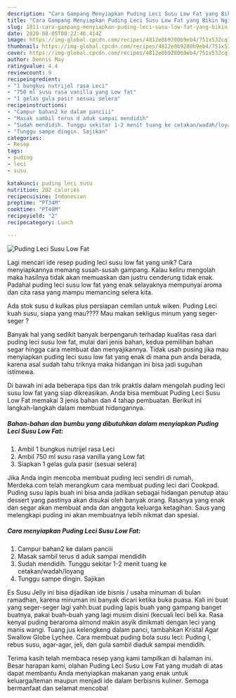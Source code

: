 ```yaml
---
description: "Cara Gampang Menyiapkan Puding Leci Susu Low Fat yang Bikin Ngiler"
title: "Cara Gampang Menyiapkan Puding Leci Susu Low Fat yang Bikin Ngiler"
slug: 1811-cara-gampang-menyiapkan-puding-leci-susu-low-fat-yang-bikin-ngiler
date: 2020-08-05T00:22:46.414Z
image: https://img-global.cpcdn.com/recipes/4812e0b9280b9eb4/751x532cq70/puding-leci-susu-low-fat-foto-resep-utama.jpg
thumbnail: https://img-global.cpcdn.com/recipes/4812e0b9280b9eb4/751x532cq70/puding-leci-susu-low-fat-foto-resep-utama.jpg
cover: https://img-global.cpcdn.com/recipes/4812e0b9280b9eb4/751x532cq70/puding-leci-susu-low-fat-foto-resep-utama.jpg
author: Dennis May
ratingvalue: 4.4
reviewcount: 9
recipeingredient:
- "1 bungkus nutrijel rasa Leci"
- "750 ml susu rasa vanilla yang Low fat"
- "1 gelas gula pasir sesuai selera"
recipeinstructions:
- "Campur bahan2 ke dalam panciii"
- "Masak sambil terus d aduk sampai mendidih"
- "Sudah mendidih. Tunggu sekitar 1-2 menit tuang ke cetakan/wadah/loyang"
- "Tunggu sampe dingin. Sajikan"
categories:
- Resep
tags:
- puding
- leci
- susu

katakunci: puding leci susu 
nutrition: 202 calories
recipecuisine: Indonesian
preptime: "PT34M"
cooktime: "PT40M"
recipeyield: "2"
recipecategory: Lunch

---
```



![Puding Leci Susu Low Fat](https://img-global.cpcdn.com/recipes/4812e0b9280b9eb4/751x532cq70/puding-leci-susu-low-fat-foto-resep-utama.jpg)

Lagi mencari ide resep puding leci susu low fat yang unik? Cara menyiapkannya memang susah-susah gampang. Kalau keliru mengolah maka hasilnya tidak akan memuaskan dan justru cenderung tidak enak. Padahal puding leci susu low fat yang enak selayaknya mempunyai aroma dan cita rasa yang mampu memancing selera kita.

Ada stok susu d kulkas plus persiapan cemilan untuk wiken. Puding Leci kuah susu, siapa yang mau???? Mau makan sekligus minum yang seger-seger ?

Banyak hal yang sedikit banyak berpengaruh terhadap kualitas rasa dari puding leci susu low fat, mulai dari jenis bahan, kedua pemilihan bahan segar hingga cara membuat dan menyajikannya. Tidak usah pusing jika mau menyiapkan puding leci susu low fat yang enak di mana pun anda berada, karena asal sudah tahu triknya maka hidangan ini bisa jadi suguhan istimewa.


Di bawah ini ada beberapa tips dan trik praktis dalam mengolah puding leci susu low fat yang siap dikreasikan. Anda bisa membuat Puding Leci Susu Low Fat memakai 3 jenis bahan dan 4 tahap pembuatan. Berikut ini langkah-langkah dalam membuat hidangannya.

<!--inarticleads1-->

##### Bahan-bahan dan bumbu yang dibutuhkan dalam menyiapkan Puding Leci Susu Low Fat:

1. Ambil 1 bungkus nutrijel rasa Leci
1. Ambil 750 ml susu rasa vanilla yang Low fat
1. Siapkan 1 gelas gula pasir (sesuai selera)


Jika Anda ingin mencoba membuat puding leci sendiri di rumah, Merdeka.com telah merangkum cara membuat puding leci dari Cookpad. Puding susu lapis buah ini bisa anda jadikan sebagai hidangan penutup atau dessert yang pastinya akan disukai oleh banyak orang. Rasanya yang enak dan segar akan membuat anda dan anggota keluarga ketagihan. Saus yang melengkapi puding ini akan membuatnya lebih nikmat dan spesial. 

<!--inarticleads2-->

##### Cara menyiapkan Puding Leci Susu Low Fat:

1. Campur bahan2 ke dalam panciii
1. Masak sambil terus d aduk sampai mendidih
1. Sudah mendidih. Tunggu sekitar 1-2 menit tuang ke cetakan/wadah/loyang
1. Tunggu sampe dingin. Sajikan


Es Susu Jelly ini bisa dijadikan ide bisnis / usaha minuman di bulan ramadhan, karena minuman ini banyak dicari ketika buka puasa. Kali ini buat yang seger-seger lagi yahh.buat puding lapis buah yang gampang banget buatnya, pakai buah-buah yang lagi musim disini (kecuali leci beli ka. Rasa kenyal puding beraroma almond makin asyik dinikmati dengan leci yang manis wangi. Tuang jus kelengkeng dalam panci, tambahkan Kristal Agar Swallow Globe Lychee. Cara membuat puding bola susu leci: Puding I, rebus susu, agar-agar, jeli, dan gula sambil diaduk sampai mendidih. 

Terima kasih telah membaca resep yang kami tampilkan di halaman ini. Besar harapan kami, olahan Puding Leci Susu Low Fat yang mudah di atas dapat membantu Anda menyiapkan makanan yang enak untuk keluarga/teman maupun menjadi ide dalam berbisnis kuliner. Semoga bermanfaat dan selamat mencoba!

